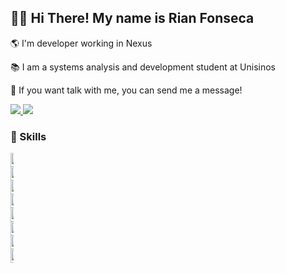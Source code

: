 
## 👋🏻 Hi There! My name is Rian Fonseca

🌎 I'm developer working in Nexus

📚 I am a systems analysis and development student at Unisinos

💌 If you want talk with me, you can send me a message!

<p align="left">
  <a href="https://www.instagram.com/rianfonseca_/" alt="Instagram">
    <img src="https://img.shields.io/badge/-Instagram-1C1C1C?style=for-the-badge&logo=Instagram&logoColor=00FFFF&link=https://www.instagram.com/rianfonseca_/"/>
  </a>
  
  <a href="https://www.linkedin.com/in/rian-fonseca-428297248/" alt="Linkedin">
    <img src="https://img.shields.io/badge/-Linkedin-1C1C1C?style=for-the-badge&logo=Linkedin&logoColor=00FFFF&link=https://www.linkedin.com/in/rian-fonseca-428297248/"/>
  </a>
</p>





### 🦄 Skills
<div style="width:5px; height:10px">
  <img height="22" alt="Node" src="https://img.shields.io/badge/Node-%23239120.svg?style=for-the-badge&logo=node&logoColor=white"/>
  <img height="22" alt="JavaScript" src="https://img.shields.io/badge/JavaScript-FCC624?style=for-the-badge&logo=javascript&logoColor=black"/>
  <img height="22" alt="C#" src="https://img.shields.io/badge/c%23-%23239120.svg?style=for-the-badge&logo=c-sharp&logoColor=white"/>
  <img height="22" alt=".NET" src="https://img.shields.io/badge/.NET-D70A53?style=for-the-badge&logo=dotnet&logoColor=white"/>
  <img height="22" alt="ASP.NET" src="https://img.shields.io/badge/asp.net-%2300599C.svg?style=for-the-badge&backend=c&logoColor=white"/>
  <img height="22" alt="Python" src="https://img.shields.io/badge/python-3670A0?style=for-the-badge&logo=python&logoColor=ffdd54"/>
  <img height="22" alt="Java" src="https://img.shields.io/badge/Java-FCC624?style=for-the-badge&logo=java&logoColor=black"/>
  <img height="22" alt="C" src="https://img.shields.io/badge/c-%2300599C.svg?style=for-the-badge&logo=c&logoColor=white"/>
</div>

